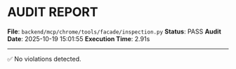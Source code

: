 # AUDIT REPORT

**File**: `backend/mcp/chrome/tools/facade/inspection.py`
**Status**: PASS
**Audit Date**: 2025-10-19 15:01:55
**Execution Time**: 2.91s

---

✅ No violations detected.
